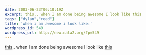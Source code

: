 ```yaml
---
date: 2003-06-23T06:10:19Z
excerpt: this.. when I am done being awesome I look like this
tags: ["dylan","reed"]
title: 'when i am awesome i look like:'
wordpress_id: 549
wordpress_url: http://new.nata2.org/?p=549
---
```


<a href="http://dylanreed.org/archives/IMG_0206.JPG.JPG">this</a>.. when I am done being awesome I look like <a href="http://dylanreed.org/archives/IMG_0213.JPG.JPG">this</a>
